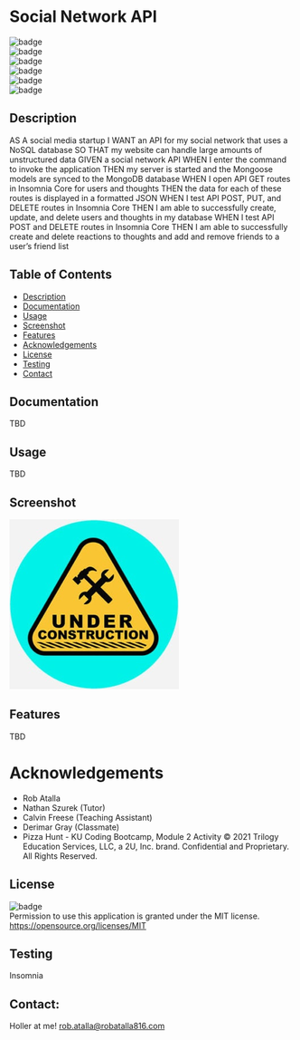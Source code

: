 # Social Network API

  ![badge](https://img.shields.io/github/languages/top/ratalla816/bro-book)
  <br> 
  ![badge](https://img.shields.io/github/languages/count/ratalla816/bro-book)
  <br>
  ![badge](https://img.shields.io/github/issues/ratalla816/bro-book)
  <br>
  ![badge](https://img.shields.io/github/issues-closed/ratalla816/bro-book)
  <br>
  ![badge](https://img.shields.io/github/last-commit/ratalla816/bro-book)
  <br>
  ![badge](https://img.shields.io/badge/license-MIT-important)
  
  ## Description
  
AS A social media startup
I WANT an API for my social network that uses a NoSQL database
SO THAT my website can handle large amounts of unstructured data
GIVEN a social network API
WHEN I enter the command to invoke the application
THEN my server is started and the Mongoose models are synced to the MongoDB database
WHEN I open API GET routes in Insomnia Core for users and thoughts
THEN the data for each of these routes is displayed in a formatted JSON
WHEN I test API POST, PUT, and DELETE routes in Insomnia Core
THEN I am able to successfully create, update, and delete users and thoughts in my database
WHEN I test API POST and DELETE routes in Insomnia Core
THEN I am able to successfully create and delete reactions to thoughts and add and remove friends to a user’s friend list
 
  ## Table of Contents
  - [Description](#description)
  - [Documentation](#documentation)
  - [Usage](#usage)
  - [Screenshot](#screenshot)
  - [Features](#features)
  - [Acknowledgements](#acknowledgements)
  - [License](#license)
  - [Testing](#testing)
  - [Contact](#contact)

  ## Documentation
  TBD
 
  ## Usage
  TBD

  ## Screenshot
   ![Screenshot](assets/images/screenshot.png)

  ## Features
  TBD
  
  # Acknowledgements
 * Rob Atalla
 * Nathan Szurek (Tutor)
 * Calvin Freese (Teaching Assistant)
 * Derimar Gray (Classmate)
 * Pizza Hunt - KU Coding Bootcamp, Module 2 Activity © 2021 Trilogy Education Services, LLC, a 2U, Inc. brand. Confidential and Proprietary. All Rights Reserved.
    
  ## License
  ![badge](https://img.shields.io/badge/license-MIT-important)
  <br>
  Permission to use this application is granted under the MIT license. <https://opensource.org/licenses/MIT>


  ## Testing
  Insomnia

  ## Contact:
  Holler at me! <a href="mailto:rob.atalla@robatalla816.com">rob.atalla@robatalla816.com</a>